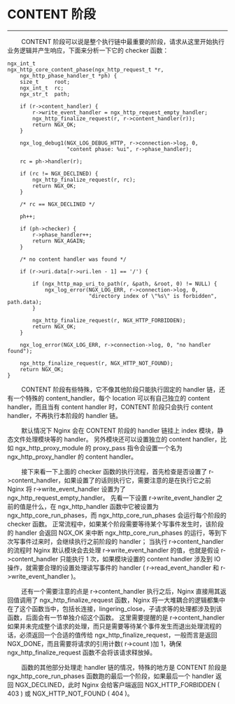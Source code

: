 # CONTENT 阶段
***

&emsp;&emsp;
CONTENT 阶段可以说是整个执行链中最重要的阶段，请求从这里开始执行业务逻辑并产生响应，下面来分析一下它的 checker 函数：

    ngx_int_t
    ngx_http_core_content_phase(ngx_http_request_t *r,
        ngx_http_phase_handler_t *ph) {
        size_t     root;
        ngx_int_t  rc;
        ngx_str_t  path;

        if (r->content_handler) {
            r->write_event_handler = ngx_http_request_empty_handler;
            ngx_http_finalize_request(r, r->content_handler(r));
            return NGX_OK;
        }

        ngx_log_debug1(NGX_LOG_DEBUG_HTTP, r->connection->log, 0,
                       "content phase: %ui", r->phase_handler);

        rc = ph->handler(r);

        if (rc != NGX_DECLINED) {
            ngx_http_finalize_request(r, rc);
            return NGX_OK;
        }

        /* rc == NGX_DECLINED */

        ph++;

        if (ph->checker) {
            r->phase_handler++;
            return NGX_AGAIN;
        }

        /* no content handler was found */

        if (r->uri.data[r->uri.len - 1] == '/') {

            if (ngx_http_map_uri_to_path(r, &path, &root, 0) != NULL) {
                ngx_log_error(NGX_LOG_ERR, r->connection->log, 0,
                              "directory index of \"%s\" is forbidden", path.data);
            }

            ngx_http_finalize_request(r, NGX_HTTP_FORBIDDEN);
            return NGX_OK;
        }

        ngx_log_error(NGX_LOG_ERR, r->connection->log, 0, "no handler found");

        ngx_http_finalize_request(r, NGX_HTTP_NOT_FOUND);
        return NGX_OK;
    }

&emsp;&emsp;
CONTENT 阶段有些特殊，它不像其他阶段只能执行固定的 handler 链，还有一个特殊的 content_handler，每个 location 可以有自己独立的 content handler，而且当有 content handler 时，CONTENT 阶段只会执行 content handler，不再执行本阶段的 handler 链。

&emsp;&emsp;
默认情况下 Nginx 会在 CONTENT 阶段的 handler 链挂上 index 模块，静态文件处理模块等的 handler。
另外模块还可以设置独立的 content handler，比如 ngx_http_proxy_module 的 proxy_pass 指令会设置一个名为 ngx_http_proxy_handler 的 content handler。

&emsp;&emsp;
接下来看一下上面的 checker 函数的执行流程，首先检查是否设置了 r->content_handler，如果设置了的话则执行它，需要注意的是在执行它之前 Nginx 将 r->write_event_handler 设置为了 ngx_http_request_empty_handler。
先看一下设置 r->write_event_handler 之前的值是什么，在 ngx_http_handler 函数中它被设置为 ngx_http_core_run_phases，而 ngx_http_core_run_phases 会运行每个阶段的 checker 函数。
正常流程中，如果某个阶段需要等待某个写事件发生时，该阶段的 handler 会返回 NGX_OK 来中断 ngx_http_core_run_phases 的运行，等到下次写事件过来时，会继续执行之前阶段的 handler；
当执行 r->content_handler 的流程时 Nginx 默认模块会去处理 r->write_event_handler 的值，也就是假设 r->content_handler 只能执行 1 次，如果模块设置的 content handler 涉及到 IO 操作，就需要合理的设置处理读写事件的 handler ( r->read_event_handler 和 r->write_event_handler )。

&emsp;&emsp;
还有一个需要注意的点是 r->content_handler 执行之后，Nginx 直接用其返回值调用了 ngx_http_finalize_request 函数，Nginx 将一大堆耦合的逻辑都集中在了这个函数当中，包括长连接，lingering_close，子请求等的处理都涉及到该函数，后面会有一节单独介绍这个函数。
这里需要提醒的是 r->content_handler 如果并未完成整个请求的处理，而只是需要等待某个事件发生而退出处理流程的话，必须返回一个合适的值传给 ngx_http_finalize_request，一般而言是返回 NGX_DONE，而且需要将请求的引用计数( r->count )加 1，确保 ngx_http_finalize_request 函数不会将该请求释放掉。

&emsp;&emsp;
函数的其他部分处理走 handler 链的情况，特殊的地方是 CONTENT 阶段是 ngx_http_core_run_phases 函数跑的最后一个阶段，如果最后一个 handler 返回 NGX_DECLINED，此时 Nginx 会给客户端返回 NGX_HTTP_FORBIDDEN ( 403 ) 或 NGX_HTTP_NOT_FOUND ( 404 )。